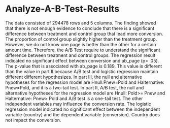 # Analyze-A-B-Test-Results

The data consisted of 294478 rows and 5 columns. The finding showed that there is not enough evidence to conclude that there is a significant difference between treatment and control group that lead more conversion. The proportion of control group slightly higher than the treatment group. However, we do not know one page is better than the other for a certain amount time. Therefore, the A/B Test require to understand the significant difference between treatment and control groups. The regression result indicated no significant effect between conversion and ab_page (p> .05). The p-value that is associated with ab_page is 0.189. This value is different than the value in part II because A/B test and logistic regression maintain different different hypothesizes. In part III, the null and alternative hypotheses for the regression model are Hnull:Pnew=Pold and Halternative: Pnew≠Pold, and it is a two-tail test. In part II, A/B test, the null and alternative hypotheses for the regression model are Hnull: Pold>= Pnew and Halternative: Pnew> Pold and A/B test is a one-tail test. The other independent variables may influence the conversion rate. The logistic regression model indicated no significant effect between the independent variable (country) and the dependent variable (conversion). Country does not impact the conversion.
